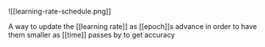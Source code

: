 ![[learning-rate-schedule.png]]

A way to update the [[learning rate]] as [[epoch]]s advance in order to have them smaller as [[time]] passes by to get accuracy